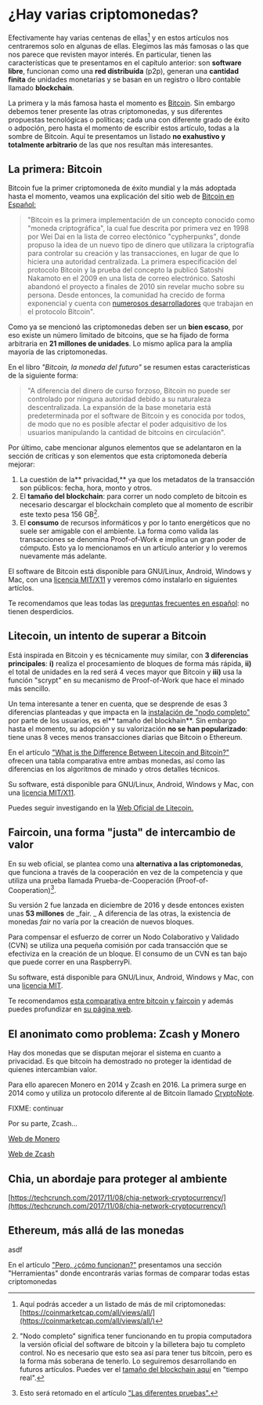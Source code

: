 # ¿Hay varias criptomonedas?

Efectivamente hay varias centenas de ellas[^3] y en estos artículos nos centraremos solo en algunas de ellas. Elegimos las más famosas o las que nos parece que revisten mayor interés. En particular, tienen las características que te presentamos en el capítulo anterior: son **software libre**, funcionan como una **red distribuída** \(p2p\), generan una **cantidad finita** de unidades monetarias y se basan en un registro o libro contable llamado **blockchain**.

La primera y la más famosa hasta el momento es [Bitcoin](https://bitcoin.org/es/). Sin embargo debemos tener presente las otras criptomonedas, y sus diferentes propuestas tecnológicas o políticas; cada una con diferente grado de éxito o adpoción, pero hasta el momento de escribir estos artículo, todas a la sombre de Bitcoin. Aquí te presentamos un listado **no exahustivo y totalmente arbitrario** de las que nos resultan más interesantes.

## La primera: Bitcoin

Bitcoin fue la primer criptomoneda de éxito mundial y la más adoptada hasta el momento, veamos una explicación del sitio web de  [Bitcoin en Español: ](https://bitcoin.org/es/faq)

> "Bitcoin es la primera implementación de un concepto conocido como "moneda criptográfica", la cual fue descrita por primera vez en 1998 por Wei Dai en la lista de correo electónico "cypherpunks", donde propuso la idea de un nuevo tipo de dinero que utilizara la criptografía para controlar su creación y las transacciones, en lugar de que lo hiciera una autoridad centralizada. La primera especificación del protocolo Bitcoin y la prueba del concepto la publicó Satoshi Nakamoto en el 2009 en una lista de correo electrónico. Satoshi abandonó el proyecto a finales de 2010 sin revelar mucho sobre su persona. Desde entonces, la comunidad ha crecido de forma exponencial y cuenta con [numerosos desarrolladores](https://bitcoin.org/es/desarrollo) que trabajan en el protocolo Bitcoin".

Como ya se mencionó las criptomonedas deben ser un **bien escaso**, por eso existe un número limitado de bitcoins, que se ha fijado de forma arbitraria en **21 millones de unidades**. Lo mismo aplica para la amplia mayoría de las criptomonedas.

En el libro _"Bitcoin, la moneda del futuro"_ se resumen estas características de la siguiente forma:

> "A diferencia del dinero de curso forzoso, Bitcoin no puede ser controlado por ninguna autoridad debido a su naturaleza descentralizada. La expansión de la base monetaria está predeterminada por el software de Bitcoin y es conocida por todos, de modo que no es posible afectar el poder adquisitivo de los usuarios manipulando la cantidad de bitcoins en circulación".

Por último, cabe mencionar algunos elementos que se adelantaron en la sección de críticas y son elementos que esta criptomoneda debería mejorar:

1. La cuestión de la** privacidad,** ya que los metadatos de la transacción son públicos: fecha, hora, monto y otros. 
2. El **tamaño del blockchain**: para correr un nodo completo de bitcoin es necesario descargar el blockchain completo que al momento de escribir este texto pesa 156 GB[^1]. 
3. El **consumo** de recursos informáticos y por lo tanto energéticos que no suele ser amigable con el ambiente. La forma como valida las transacciones se denomina Proof-of-Work e implica un gran poder de cómputo. Esto ya lo mencionamos en un artículo anterior y lo veremos nuevamente más adelante. 

El software de Bitcoin está disponible para GNU/Linux, Android, Windows y Mac,  con una [licencia MIT/X11](https://es.wikipedia.org/wiki/Licencia_MIT) y veremos cómo instalarlo en siguientes artíclos.

Te recomendamos que leas todas las [preguntas frecuentes en español](https://bitcoin.org/es/faq): no tienen desperdicios.

## Litecoin, un intento de superar a Bitcoin

Está inspirada en Bitcoin y es técnicamente muy similar, con **3 diferencias principales**: **i\)** realiza el procesamiento de bloques de forma más rápida, **ii\)** el total de unidades en la red será 4 veces mayor que Bitcoin y **iii\)** usa la función "scrypt" en su mecanismo de Proof-of-Work que hace el minado más sencillo.

Un tema interesante a tener en cuenta, que se desprende de esas 3 diferencias planteadas y que impacta en la [instalación de "nodo completo"](https://lupa18.gitbooks.io/bitcoin-para-no-informaticos/crear-un-nodo-completo-de-bitcoin.html) por parte de los usuarios, es el** tamaño del blockhain**. Sin embargo hasta el momento, su adopción y su valorización **no se han popularizado**: tiene unas 8 veces menos transacciones diarias que Bitcoin o Ethereum.

En el artículo ["What is the Difference Between Litecoin and Bitcoin?"](https://www.coindesk.com/information/comparing-litecoin-bitcoin/) ofrecen una tabla comparativa entre ambas monedas, así como las diferencias en los algoritmos de minado y otros detalles técnicos.

Su software, está disponible para GNU/Linux, Android, Windows y Mac, con una [licencia MIT/X11](https://es.wikipedia.org/wiki/Licencia_MIT).

Puedes seguir investigando en la [Web Oficial de Litecoin.](https://litecoin.org/)

## Faircoin, una forma "justa" de intercambio de valor

En su web oficial, se plantea como una **alternativa a las criptomonedas**, que funciona a través de la cooperación en vez de la competencia y que utiliza una prueba llamada Prueba-de-Cooperación \(Proof-of-Cooperation\)[^2].

Su versión 2 fue lanzada en diciembre de 2016 y desde entonces existen unas **53 millones** de _fair. _ A diferencia de las otras, la existencia de monedas _fair_ no varía por la creación de nuevos bloques.

Para compensar el esfuerzo de correr un Nodo Colaborativo y Validado \(CVN\) se utiliza una pequeña comisión por cada transacción que se efectiviza en la creación de un bloque. El consumo de un CVN es tan bajo que puede correr en una RaspberryPi.

Su software, está disponible para GNU/Linux, Android, Windows y Mac, con una [licencia MIT](https://es.wikipedia.org/wiki/Licencia_MIT).

Te recomendamos [esta comparativa entre bitcoin y faircoin](https://criptomonedasfavoritas.tumblr.com/post/165550463544/comparativa-bitcoin-faircoin) y además puedes profundizar en [su página web](https://fair-coin.org).

## El anonimato como problema: Zcash y Monero

Hay dos monedas que se disputan mejorar el sistema en cuanto a privacidad. Es que bitcoin ha demostrado no proteger la identidad de quienes intercambian valor.

Para ello aparecen Monero en 2014 y Zcash en 2016. La primera surge en 2014 como y utiliza un protocolo diferente al de Bitcoin llamado [CryptoNote](https://en.wikipedia.org/wiki/CryptoNote).

FIXME: continuar

Por su parte, Zcash... 

[Web de Monero](https://getmonero.org/)

[Web de Zcash](https://z.cash/)

## Chia, un abordaje para proteger al ambiente

[https://techcrunch.com/2017/11/08/chia-network-cryptocurrency/](https://techcrunch.com/2017/11/08/chia-network-cryptocurrency/)

## Ethereum, más allá de las monedas

asdf

En el artículo ["Pero, ¿cómo funcionan?"](https://lupa18.gitbooks.io/bitcoin-para-no-informaticos/pero-como-funcionan.html) presentamos una sección "Herramientas" donde encontrarás varias formas de comparar todas estas criptomonedas

[^1]: "Nodo completo" significa tener funcionando en tu propia computadora la versión oficial del software de bitcoin y la billetera bajo tu completo control. No es necesario que esto sea así para tener tus bitcoin, pero es la forma más soberana de tenerlo. Lo seguiremos desarrollando en futuros artículos. Puedes ver el [tamaño del blockchain aquí](https://blockchain.info/es/charts/blocks-size) en "tiempo real".

[^2]: Esto será retomado en el artículo ["Las diferentes pruebas".](https://lupa18.gitbooks.io/bitcoin-para-no-informaticos/pow-vs-pos.html)

[^3]: Aquí podrás acceder a un listado de más de mil criptomonedas: [https://coinmarketcap.com/all/views/all/](https://coinmarketcap.com/all/views/all/)

